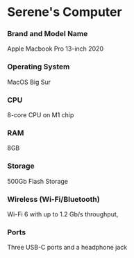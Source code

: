 # Serene's Computer
### Brand and Model Name
Apple Macbook Pro 13-inch 2020
### Operating System
MacOS Big Sur
### CPU
8-core CPU on M1 chip
### RAM 
8GB
### Storage
500Gb Flash Storage
### Wireless (Wi-Fi/Bluetooth)
Wi-Fi 6 with up to 1.2 Gb/s throughput, 
### Ports
Three USB-C ports and a headphone jack
